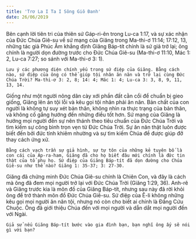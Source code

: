```yaml
---
title: 'Trơ La I Ta I Sông Giô Đanh'
date: 26/06/2019
---
```


Bên cạnh lời tiên tri của thiên sứ Gáp-ri-ên trong Lu-ca 1:17, và sự xác nhận của Đức Chúa Giê-su về sứ mạng của Giăng trong Ma-thi-ơ 11:14; 17:12, 13, những tác giả Phúc Âm khẳng định Giăng Báp-tít chính là sứ giả trở lại; ông chính là người dọn đường trước cho Đức Chúa Giê-su (Ma-thi-ơ 11:10, Mác 1: 2, Lu-ca 7:27; so sánh với Ma-thi-ơ 3: 1). 

`Lưu ý các phương diện chính yếu trong sứ điệp của Giăng. Bằng cách nào, sứ điệp của ông có thể giúp tội nhân ăn năn và trở lại cùng Đức Chúa Trời? Ma-thi-ơ 3: 2, 8; 14: 4; Mác 1: 4; Lu-ca 3: 3, 8, 9, 11, 13, 14.`

Giống như một người nông dân cày xới phần đất cằn cổi để chuẩn bị gieo giống, Giăng lên án tội lỗi và kêu gọi tội nhân phải ăn năn. Bản chất của con người là không tự suy xét bản thân, không nhìn ra thực trạng của bản thân, và không cố gắng hướng đến những điều tốt hơn. Sứ mạng của Giăng là hướng mọi người đến sự nên thánh theo tiêu chuẩn của Đức Chúa Trời và tìm kiếm sự công bình trọn vẹn từ Đức Chúa Trời. Sự ăn năn thật luôn được biết đến bởi đức tính khiêm nhường và sự tìm kiếm Chúa đề được giúp đỡ thay cách ứng xử.

`Bằng cách vạch trần sự giả hình, sự tự tôn của những kẻ tuyên bố là con cái của Áp-ra-ham, Giăng đã cho họ biết đâu mới chính là đức tin thật của tổ phụ họ. Sứ điệp của Giăng Báp-tít đã dọn đường cho Chúa Giê-su như thế nào? Giăng 1: 35-37; 3: 27-30.`

Giăng đã chứng minh Đức Chúa Giê-su chính là Chiên Con, và đây là cách mà ông đã đem mọi người trở lại với Đức Chúa Trời (Giăng 1:29, 36). Anh-rê và Giăng trước kia là môn đồ của Giăng Báp-tít, nhưng sau này đã rời khỏi ông để trở thành môn đồ Đức Chúa Giê-su. Sứ điệp của Ê-li không những kêu gọi mọi người ăn năn tội, nhưng nó còn cho biết ai chính là Đấng Cứu Chuộc. Ông đã giới thiệu Chúa đến với mọi người và dẫn dắt mọi người đến với Ngài.

`Giả sử nếu Giăng Báp-tít bước vào gia đình bạn, bạn nghĩ ông ấy sẽ nói gì với bạn?`